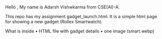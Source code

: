 Hello , My name is Adarsh Vishwkarma from CSE(AI)-A.

This repo has my assignment gadget_launch.html.
It is a simple html page for showing a new gadget (Rollex Smartwatch).

What is inside
	•	HTML file with gadget details
	•	one image (smart.webp)
